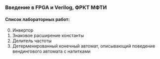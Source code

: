 ### Введение в FPGA и Verilog, ФРКТ МФТИ

#### Список лабораторных работ:
0. Инвертор
1. Знаковое расширение константы
2. Делитель частоты
3. Детерменированный конечный автомат, описывающий поведение вендингового автомата с напитками